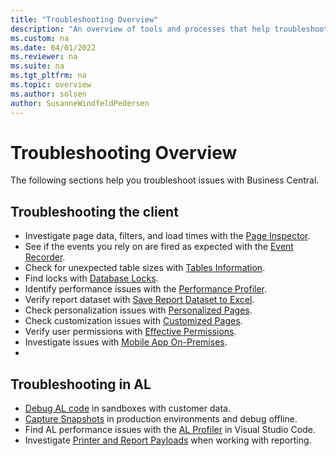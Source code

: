 ```yaml
---
title: "Troubleshooting Overview"
description: "An overview of tools and processes that help troubleshoot issues in Business Central"
ms.custom: na
ms.date: 04/01/2022
ms.reviewer: na
ms.suite: na
ms.tgt_pltfrm: na
ms.topic: overview
ms.author: solsen
author: SusanneWindfeldPedersen
---
```


# Troubleshooting Overview

The following sections help you troubleshoot issues with Business Central. 

## Troubleshooting the client

- Investigate page data, filters, and load times with the [Page Inspector](/business-central/across-inspect-page).
- See if the events you rely on are fired as expected with the [Event Recorder](devenv-events-discoverability.md).
- Check for unexpected table sizes with [Tables Information](/business-central/admin-view-table-information).
- Find locks with [Database Locks](/business-central/admin-view-database-locks).
- Identify performance issues with the [Performance Profiler](../administration/performance-profiler-overview).
- Verify report dataset with [Save Report Dataset to Excel](/business-central/report-analyze-excel).
- Check personalization issues with [Personalized Pages](/business-central/ui-personalization-user).
- Check customization issues with [Customized Pages](/business-central/ui-personalization-manage).
- Verify user permissions with [Effective Permissions](/business-central/ui-define-granular-permissions).
- Investigate issues with [Mobile App On-Premises](devenv-troubleshooting-the-mobile-app.md).
- 
## Troubleshooting in AL 

- [Debug AL code](devenv-debugging.md) in sandboxes with customer data.
- [Capture Snapshots](devenv-snapshot-debugging.md) in production environments and debug offline.
- Find AL performance issues with the [AL Profiler](devenv-al-profiler-overview.md) in Visual Studio Code.
- Investigate [Printer and Report Payloads](devenv-reports-troubleshoot-printing.md) when working with reporting.

